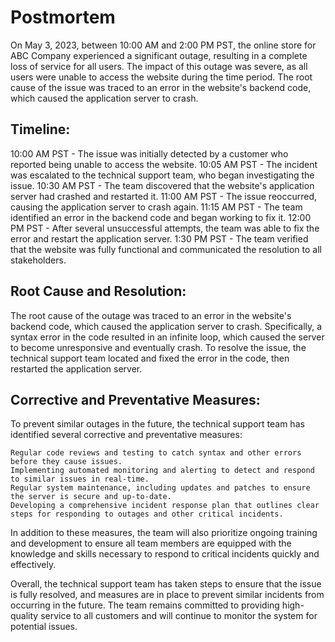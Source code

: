 # Postmortem

On May 3, 2023, between 10:00 AM and 2:00 PM PST, the online store for ABC Company experienced a significant outage, resulting in a complete loss of service for all users. The impact of this outage was severe, as all users were unable to access the website during the time period. The root cause of the issue was traced to an error in the website's backend code, which caused the application server to crash.

## Timeline:

10:00 AM PST - The issue was initially detected by a customer who reported being unable to access the website.
10:05 AM PST - The incident was escalated to the technical support team, who began investigating the issue.
10:30 AM PST - The team discovered that the website's application server had crashed and restarted it.
11:00 AM PST - The issue reoccurred, causing the application server to crash again.
11:15 AM PST - The team identified an error in the backend code and began working to fix it.
12:00 PM PST - After several unsuccessful attempts, the team was able to fix the error and restart the application server.
1:30 PM PST - The team verified that the website was fully functional and communicated the resolution to all stakeholders.

## Root Cause and Resolution:

The root cause of the outage was traced to an error in the website's backend code, which caused the application server to crash. Specifically, a syntax error in the code resulted in an infinite loop, which caused the server to become unresponsive and eventually crash. To resolve the issue, the technical support team located and fixed the error in the code, then restarted the application server.

## Corrective and Preventative Measures:

To prevent similar outages in the future, the technical support team has identified several corrective and preventative measures:

    Regular code reviews and testing to catch syntax and other errors before they cause issues.
    Implementing automated monitoring and alerting to detect and respond to similar issues in real-time.
    Regular system maintenance, including updates and patches to ensure the server is secure and up-to-date.
    Developing a comprehensive incident response plan that outlines clear steps for responding to outages and other critical incidents.

In addition to these measures, the team will also prioritize ongoing training and development to ensure all team members are equipped with the knowledge and skills necessary to respond to critical incidents quickly and effectively.

Overall, the technical support team has taken steps to ensure that the issue is fully resolved, and measures are in place to prevent similar incidents from occurring in the future. The team remains committed to providing high-quality service to all customers and will continue to monitor the system for potential issues.
